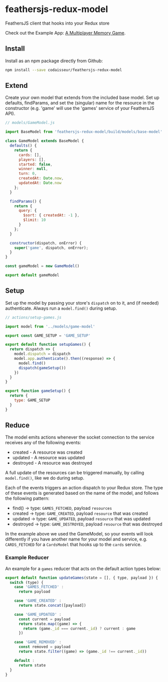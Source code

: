 # feathersjs-redux-model

FeathersJS client that hooks into your Redux store

Check out the Example App: [A Multiplayer Memory Game](https://github.com/Codaisseur/feathers-memory-game).

## Install

Install as an npm package directly from Github:

```bash
npm install --save codaisseur/feathersjs-redux-model
```

## Extend

Create your own model that extends from the included base model. Set up
defaults, findParams, and set the (singular) name for the resource in the
constructor (e.g. 'game' will use the 'games' service of your FeathersJS API).

```js
// models/GameModel.js

import BaseModel from 'feathersjs-redux-model/build/models/base-model'

class GameModel extends BaseModel {
  defaults() {
    return {
      cards: [],
      players: [],
      started: false,
      winner: null,
      turn: 0,
      createdAt: Date.now,
      updatedAt: Date.now
    };
  }

  findParams() {
    return {
      query: {
        $sort: { createdAt: -1 },
        $limit: 10
      }
    };
  }

  constructor(dispatch, onError) {
    super('game', dispatch, onError);
  }
}

const gameModel = new GameModel()

export default gameModel
```

## Setup

Set up the model by passing your store's `dispatch` on to it, and (if needed)
authenticate. Always run a `model.find()` during setup.

```js
// actions/setup-games.js

import model from '../models/game-model'

export const GAME_SETUP = 'GAME_SETUP'

export default function setupGames() {
  return dispatch => {
    model.dispatch = dispatch
    model.app.authenticate().then((response) => {
      model.find()
      dispatch(gameSetup())
    })
  }
}

export function gameSetup() {
  return {
    type: GAME_SETUP
  }
}
```

## Reduce

The model emits actions whenever the socket connection to the service receives
any of the following events:

  - created - A resource was created
  - updated - A resource was updated
  - destroyed - A resource was destroyed

A full update of the resources can be triggered manually, by calling
`model.find()`, like we do during setup.

Each of the events triggers an action dispatch to your Redux store. The type
of these events is generated based on the name of the model, and follows the
following pattern:

  - find() -> type: `GAMES_FETCHED`, payload `resources`
  - created -> type: `GAME_CREATED`, payload `resource` that was created
  - updated -> type: `GAME_UPDATED`, payload `resource` that was updated
  - destroyed -> type: `GAME_DESTROYED`, payload `resource` that was destroyed

In the example above we used the GameModel, so your events will look differently
if you have another name for your model and service, e.g. `CARDS_FETCHED` for
a `CardsModel` that hooks up to the `cards` service.

### Example Reducer

An example for a `games` reducer that acts on the default action types below:

```js
export default function updateGames(state = [], { type, payload }) {
  switch (type) {
    case 'GAMES_FETCHED' :
      return payload

    case 'GAME_CREATED' :
      return state.concat([payload])

    case 'GAME_UPDATED' :
      const current = payload
      return state.map((game) => {
        return (game._id === current._id) ? current : game
      })

    case 'GAME_REMOVED' :
      const removed = payload
      return state.filter((game) => (game._id !== current._id))

    default :
      return state
  }
}
```
